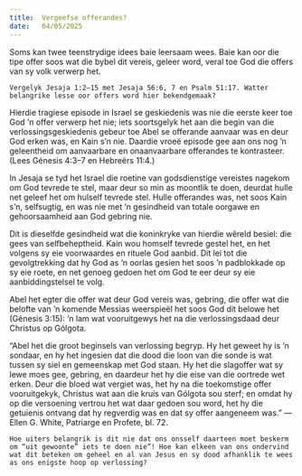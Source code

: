 ```yaml
---
title:  Vergeefse offerandes?
date:   04/05/2025
---
```


Soms kan twee teenstrydige idees baie leersaam wees. Baie kan oor die tipe offer soos wat die bybel dit vereis, geleer word, veral toe God die offers van sy volk verwerp het.

`Vergelyk Jesaja 1:2–15 met Jesaja 56:6, 7 en Psalm 51:17. Watter belangrike lesse oor offers word hier bekendgemaak?`

Hierdie tragiese episode in Israel se geskiedenis was nie die eerste keer toe God ’n offer verwerp het nie; iets soortsgelyk het aan die begin van die verlossingsgeskiedenis gebeur toe Abel se offerande aanvaar was en deur God erken was, en Kain s’n nie. Daardie vroeë episode gee aan ons nog ’n geleentheid om aanvaarbare en onaanvaarbare offerandes te kontrasteer. (Lees Génesis 4:3–7 en Hebreërs 11:4.)

In Jesaja se tyd het Israel die roetine van godsdienstige vereistes nagekom om God tevrede te stel, maar deur so min as moontlik te doen, deurdat hulle net geleef het om hulself tevrede stel. Hulle offerandes was, net soos Kain s’n, selfsugtig, en was nie met ’n gesindheid van totale oorgawe en gehoorsaamheid aan God gebring nie.

Dit is dieselfde gesindheid wat die koninkryke van hierdie wêreld besiel: die gees van selfbeheptheid. Kain wou homself tevrede gestel het, en het volgens sy eie voorwaardes en rituele God aanbid. Dit lei tot die gevolgtrekking dat hy God as ’n oorlas gesien het soos ’n padblokkade op sy eie roete, en net genoeg gedoen het om God te eer deur sy eie aanbiddingstelsel te volg.

Abel het egter die offer wat deur God vereis was, gebring, die offer wat die belofte van ’n komende Messias weerspieël het soos God dit belowe het (Génesis 3:15): ’n lam wat vooruitgewys het na die verlossingsdaad deur Christus op Gólgota.

“Abel het die groot beginsels van verlossing begryp. Hy het geweet hy is ’n sondaar, en hy het ingesien dat die dood die loon van die sonde is wat tussen sy siel en gemeenskap met God staan. Hy het die slagoffer wat sy lewe moes gee, gebring, en daardeur het hy die eise van die oortrede wet erken. Deur die bloed wat vergiet was, het hy na die toekomstige offer vooruitgekyk, Christus wat aan die kruis van Gólgota sou sterf; en omdat hy op die versoening vertrou het wat daar gedoen sou word, het hy die getuienis ontvang dat hy regverdig was en dat sy offer aangeneem was.” — Ellen G. White, Patriarge en Profete, bl. 72.

`Hoe uiters belangrik is dit nie dat ons onsself daarteen moet beskerm om “uit gewoonte” iets te doen nie”! Hoe kan elkeen van ons ondervind wat dit beteken om geheel en al van Jesus en sy dood afhanklik te wees as ons enigste hoop op verlossing?`